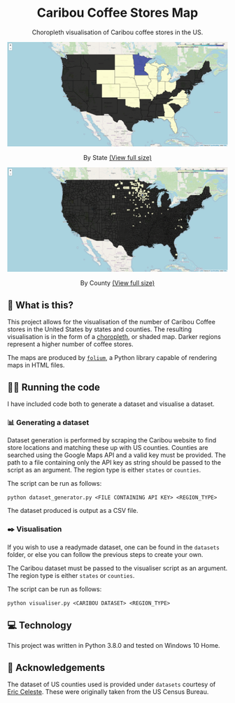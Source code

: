 <h1 align="center" padding="100">Caribou Coffee Stores Map</h1>
<p align="center">Choropleth visualisation of Caribou coffee stores in the US.</p>

<p align="center">
	<a href="https://jamesatk.in/caribou_states_map_26-05-20.html" target="_blank">
		<img src="https://github.com/jamesalexatkin/caribou-visualiser/raw/master/results/caribou_states_map_26-05-20.png" alt="">
	</a>
</p>
<p align="center">By State <a href="https://jamesatk.in/caribou_states_map_26-05-20.html" target="_blank">(View full size)</p>

<p align="center">
	<a href="https://jamesatk.in/caribou_counties_map_26-05-20.html" target="_blank">
		<img src="https://github.com/jamesalexatkin/caribou-visualiser/raw/master/results/caribou_counties_map_26-05-20.png" alt="">
	</a>
</p>
<p align="center">By County <a href="https://jamesatk.in/caribou_counties_map_26-05-20.html" target="_blank">(View full size)</a></p>

## 🙋 What is this?

This project allows for the visualisation of the number of Caribou Coffee stores in the United States by states and counties. The resulting visualisation is in the form of a [choropleth](https://en.wikipedia.org/wiki/Choropleth_map), or shaded map. Darker regions represent a higher number of coffee stores.

The maps are produced by [`folium`](https://github.com/python-visualization/folium), a Python library capable of rendering maps in HTML files.

## 🏃‍♀️ Running the code

I have included code both to generate a dataset and visualise a dataset.

### 📊 Generating a dataset

Dataset generation is performed by scraping the Caribou website to find store locations and matching these up with US counties. Counties are searched using the Google Maps API and a valid key must be provided. The path to a file containing only the API key as string should be passed to the script as an argument. The region type is either `states` or `counties`.

The script can be run as follows:

`python dataset_generator.py <FILE CONTAINING API KEY> <REGION_TYPE>`

The dataset produced is output as a CSV file.

### ✒️ Visualisation

If you wish to use a readymade dataset, one can be found in the `datasets` folder, or else you can follow the previous steps to create your own.

The Caribou dataset must be passed to the visualiser script as an argument. The region type is either `states` or `counties`.

The script can be run as follows:

`python visualiser.py <CARIBOU DATASET> <REGION_TYPE>`

## 💻 Technology

This project was written in Python 3.8.0 and tested on Windows 10 Home.

## 🙏 Acknowledgements

The dataset of US counties used is provided under `datasets` courtesy of [Eric Celeste](https://eric.clst.org/tech/usgeojson/). These were originally taken from the US Census Bureau.